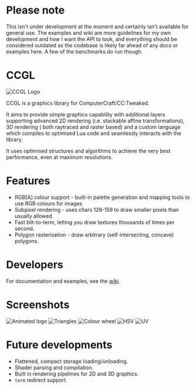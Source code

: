 
# Please note

This isn't under development at the moment and certainly isn't available for general use. The examples and wiki are more guidelines for my own development and how I want the API to look, and everything should be considered outdated as the codebase is likely far ahead of any docs or examples here. A few of the benchmarks do run though.

# CCGL

![CCGL Logo](https://i.imgur.com/1ZFZYhs.png)

CCGL is a graphics library for ComputerCraft/CC:Tweaked.

It aims to provide simple graphics capability with additional layers supporting
advanced 2D rendering (i.e. stackable affine transformations), 3D rendering (
both raytraced and raster based) and a custom language which compiles to optimised
Lua code and seamlessly interacts with the library.

It uses optimised structures and algorithms to achieve the very best performance,
even at maximum resolutions.

# Features

* RGB[A] colour support - built-in palette generation and mapping tools to use RGB
      colours for images
* Subpixel rendering - uses chars 128-159 to draw smaller pixels than usually allowed.
* Fast blit-to-term, letting you draw textures thousands of times per second.
* Polygon rasterisation - draw arbitrary (self-intersecting, concave) polygons.

# Developers

For documentation and examples, see the [wiki](https://github.com/exerro/ccgl/wiki).

# Screenshots

![Animated logo](https://i.imgur.com/xXTJvIg.gif)
![Triangles](https://i.imgur.com/TST864P.png)
![Colour wheel](https://i.imgur.com/VVnZWDY.png)
![HSV](https://i.imgur.com/CUTsuvq.png)
![UV](https://i.imgur.com/l6ebCaH.png)

# Future developments

* Flattened, compact storage loading/unloading.
* Shader parsing and compilation.
* Built in rendering pipelines for 2D and 3D graphics.
* `term` redirect support.
